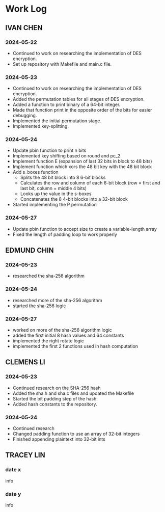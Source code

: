 # Work Log

## IVAN CHEN

### 2024-05-22

- Continued to work on researching the implementation of DES encryption.
- Set up repository with Makefile and main.c file.

### 2024-05-23

- Continued to work on researching the implementation of DES encryption.
- Added the permutation tables for all stages of DES encryption.
- Added a function to print binary of a 64-bit integer.
- Made that function print in the opposite order of the bits for easier debugging.
- Implemented the initial permutation stage.
- Implemented key-splitting.

### 2024-05-24

- Update pbin function to print n bits
- Implemented key shifting based on round and pc_2
- Implement function E (expansion of last 32 bits in block to 48 bits)
- Implement function which xors the 48 bit key with the 48 bit block
- Add s_boxes function
    - Splits the 48 bit block into 8 6-bit blocks
    - Calculates the row and column of each 6-bit block (row = first and last bit, column = middle 4 bits)
    - Looks up the value in the s-boxes
    - Concatenates the 8 4-bit blocks into a 32-bit block
- Started implementing the P permutation

### 2024-05-27

 - Update pbin function to accept size to create a variable-length array
 - Fixed the length of padding loop to work properly



## EDMUND CHIN
 
### 2024-05-23  

- researched the sha-256 algorithm  

### 2024-05-24    

- researched more of the sha-256 algorithm
- started the sha-256 logic

### 2024-05-27  

- worked on more of the sha-256 algorithm logic
- added the first initial 8 hash values and 64 constants
- implemented the right rotate logic
- implemented the first 2 functions used in hash computation


## CLEMENS LI

### 2024-05-23

 - Continued research on the SHA-256 hash
 - Added the sha.h and sha.c files and updated the Makefile
 - Started the bit padding step of the hash.
 - Added hash constants to the repository.

### 2024-05-24
 - Continued research
 - Changed padding function to use an array of 32-bit integers
 - Finished appending plaintext into 32-bit ints




## TRACEY LIN

### date x

info

### date y

info

